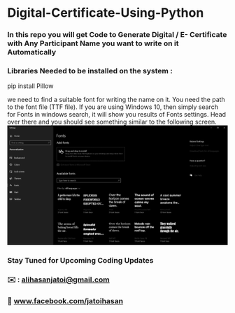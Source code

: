 # Digital-Certificate-Using-Python 

### In this repo you will get Code to Generate Digital /  E- Certificate with Any Participant Name you want to write on it Automatically
### Libraries Needed to be installed on the system : 
pip install Pillow

we need to find a suitable font for writing the name on it. You need the path to the font file (TTF file). If you are using Windows 10, then simply search for Fonts in windows search, it will show you results of Fonts settings. Head over there and you should see something similar to the following screen.
![alt text](https://github.com/alijatoi/Digital-Certificate-Using-Python/blob/main/fonts%20image.png)


### Stay Tuned for Upcoming Coding Updates
### ✉️ : alihasanjatoi@gmail.com
### 👋 www.facebook.com/jatoihasan
